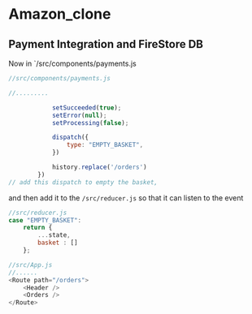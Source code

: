 # Amazon_clone

## Payment Integration and FireStore DB

Now in `/src/components/payments.js
```js
//src/components/payments.js

//.........

            setSucceeded(true);
            setError(null);
            setProcessing(false);

            dispatch({
                type: "EMPTY_BASKET",
            })

            history.replace('/orders')
        })
// add this dispatch to empty the basket,
```
and then add it to the `/src/reducer.js` so that it can listen to the event
```js
//src/reducer.js
case "EMPTY_BASKET":
    return {
        ...state,
        basket : []
    };
```
```js
//src/App.js
//......
<Route path="/orders">
    <Header />
    <Orders />
</Route>
```
